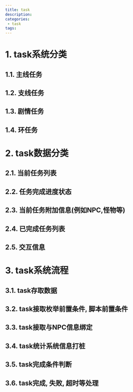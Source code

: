 ```yaml
---
title: task
description:
categories:
 - task
tags:
---
```


# 1. task系统分类

## 1.1. 主线任务
## 1.2. 支线任务
## 1.3. 剧情任务
## 1.4. 环任务

# 2. task数据分类

## 2.1. 当前任务列表
## 2.2. 任务完成进度状态
## 2.3. 当前任务附加信息(例如NPC,怪物等)
## 2.4. 已完成任务列表
## 2.5. 交互信息

# 3. task系统流程

## 3.1. task存取数据
## 3.2. task接取枚举前置条件, 脚本前置条件
## 3.3. task接取与NPC信息绑定
## 3.4. task统计系统信息打桩
## 3.5. task完成条件判断
## 3.6. task完成, 失败, 超时等处理
